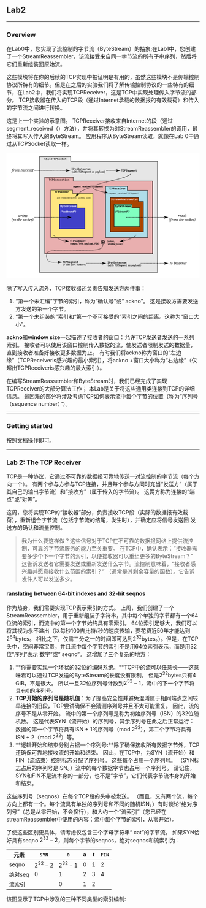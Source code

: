 ## Lab2

---

### Overview

在Lab0中，您实现了流控制的字节流（ByteStream）的抽象;在Lab1中，您创建了一个StreamReassembler，该流接受来自同一字节流的所有子串序列，然后将它们重新组装回原始流。

这些模块将在你的后续的TCP实现中被证明是有用的，虽然这些模块不是传输控制协议所特有的细节。但是在之后的实验我们将了解传输控制协议的一些特有的细节，在Lab2中，我们将实现TCPReceiver，这是TCP中实现处理传入字节流的部分。 TCP接收器在传入的TCP段（通过Internet承载的数据报的有效载荷）和传入的字节流之间进行转换。

这是上一个实验的示意图。 TCPReceiver接收来自Internet的段（通过segment_received（）方法），并将其转换为对StreamReassembler的调用，最终将其写入传入的ByteStream。 应用程序从ByteStream读取，就像在Lab 0中通过从TCPSocket读取一样。

![](img-lab2\lab2-img-1.png)

除了写入传入流外，TCP接收器还负责告知发送方两件事：

1. “第一个未汇编”字节的索引，称为“确认号”或“ ackno”。 这是接收方需要发送方发送的第一个字节。
2. “第一个未组装的”索引和“第一个不可接受的”索引之间的距离。这称为“窗口大小”。

**ackno**和**window size**一起描述了接收者的窗口：允许TCP发送者发送的一系列索引。 接收者可以使用该窗口控制传入数据的流，使发送者限制发送的数据量，直到接收者准备好接收更多数据为止。 有时我们将ackno称为窗口的“左边缘”（TCPReceiveris感兴趣的最小索引），将ackno +窗口大小称为“右边缘”（仅超出TCPReceiveris感兴趣的最大索引）。

在编写StreamReassembler和ByteStream时，我们已经完成了实现TCPReceiver的大部分算法工作； 本Lab是关于将这些通用类连接到TCP的详细信息。 最困难的部分将涉及考虑TCP如何表示流中每个字节的位置（称为“序列号（sequence number）”）。

---

### Getting started

按照文档操作即可。

---

### Lab 2: The TCP Receiver

TCP是一种协议，它通过不可靠的数据报可靠地传送一对流控制的字节流（每个方向一个）。 有两个参与方参与TCP连接，并且每个参与方同时充当“发送方”（属于其自己的输出字节流）和“接收方”（属于传入的字节流）。 这两方称为连接的“端点”或“对等”。

这周，您将实现TCP的“接收器”部分，负责接收TCP段（实际的数据报有效载荷），重新组合字节流（包括字节流的结尾，发生时），并确定应将信号发送回 发送方的确认和流量控制。

> 我为什么要这样做？这些信号对于TCP在不可靠的数据报网络上提供流控制，可靠的字节流服务的能力至关重要。 在TCP中，确认表示：“接收器需要多少个下一个字节的索引，以便接收器可以重组更多的ByteStream？” 这告诉发送者它需要发送或重新发送什么字节。流控制意味着，“接收者感兴趣并愿意接收什么范围的索引？” （通常是其剩余容量的函数）。它告诉发件人可以发送多少。

#### ranslating between 64-bit indexes and 32-bit seqnos

作为热身，我们需要实现TCP表示索引的方式。 上周，我们创建了一个StreamReassembler，用于重新组装子字符串，其中每个单独的字节都有一个64位流的索引，而流中的第一个字节始终具有零索引。 64位索引足够大，我们可以将其视为永不溢出（以每秒100吉比特/秒的速度传输，要花费近50年才能达到$2^{64}$bytes。 相比之下，仅需三分之一的时间即可达到$2^{32}$bytes。）。但是，在TCP头中，空间非常宝贵，并且流中每个字节的索引不是用64位索引表示，而是用32位“序列”表示 数字”或“ seqno”。 这增加了三个复杂的地方：

1. **你需要实现一个环状的32位的编码系统。**TCP中的流可以任意长——这意味着可以通过TCP发送的ByteStream的长度没有限制。 但是$2^{32}$bytes只有4 GiB，不是很大。 所以一旦32位序列号计数到$2^{32}-1$，流中的下一个字节将具有0的序列号。
2. **TCP开始的序列号是随机值**：为了提高安全性并避免混淆属于相同端点之间较早连接的旧段，TCP尝试确保不会猜测序列号并且不太可能重复。 因此，流的序号不是从零开始。 流中的第一个序列号是称为初始序列号（ISN）的32位随机数。 这是代表SYN（流开始）的序列号，其余序列号在此之后正常运行：数据的第一个字节将具有ISN + 1的序列号（mod $2^{32}$），第二个字节将具有 ISN + 2（mod $2^{32}$）等。
3. **逻辑开始和结束分别占据一个序列号:**除了确保接收所有数据字节外，TCP还确保可靠地接收流的开始和结束。 因此，在TCP中，为SYN（流开始）和FIN（流结束）控制标志分配了序列号。 这些每个占用一个序列号。 （SYN标志占用的序列号是ISN。）流中的每个数据字节也占用一个序列号。 请记住，SYN和FIN不是流本身的一部分，也不是“字节”，它们代表字节流本身的开始和结束。

这些序列号（seqnos）在每个TCP段的头中被发送。 （而且，又有两个流，每个方向上都有一个。每个流具有单独的序列号和不同的随机ISN。）有时谈论“绝对序列号”（总是从零开始，不会换行），和大约一个“流索引”（您已经在streamReassembler中使用的内容：流中每个字节的索引，从零开始）。

了使这些区别更具体，请考虑仅包含三个字母字符串“ cat”的字节流。 如果SYN恰好具有seqno $2^{32}-2$，则每个字节的seqnos，绝对seqnos和流索引为：

| 元素    | `SYN`      | c          | a    | t    | `FIN` |
| ------- | ---------- | ---------- | ---- | ---- | ----- |
| seqno   | $2^{32}-2$ | $2^{32}-1$ | $0$  | $1$  | $2$   |
| 绝对seq | $0$        | $1$        | $2$  | $3$  | $4$   |
| 流索引  |            | $0$        | $1$  | $2$  |       |

 该图显示了TCP中涉及的三种不同类型的索引编制:




